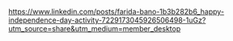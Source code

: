 https://www.linkedin.com/posts/farida-bano-1b3b282b6_happy-independence-day-activity-7229173045926506498-1uGz?utm_source=share&utm_medium=member_desktop
